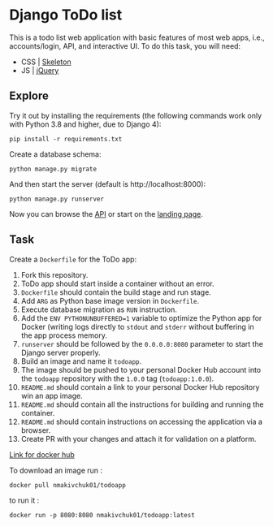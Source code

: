 # Django ToDo list

This is a todo list web application with basic features of most web apps, i.e., accounts/login, API, and interactive UI. To do this task, you will need:

- CSS | [Skeleton](http://getskeleton.com/)
- JS  | [jQuery](https://jquery.com/)

## Explore

Try it out by installing the requirements (the following commands work only with Python 3.8 and higher, due to Django 4):

```
pip install -r requirements.txt
```

Create a database schema:

```
python manage.py migrate
```

And then start the server (default is http://localhost:8000):

```
python manage.py runserver
```

Now you can browse the [API](http://localhost:8000/api/) or start on the [landing page](http://localhost:8000/).

## Task

Create a `Dockerfile` for the ToDo app:

1. Fork this repository.
1. ToDo app should start inside a container without an error.
1. `Dockerfile` should contain the build stage and run stage.
1. Add `ARG` as Python base image version in `Dockerfile`.
1. Execute database migration as `RUN` instruction.
1. Add the `ENV PYTHONUNBUFFERED=1` variable to optimize the Python app for Docker (writing logs directly to `stdout` and `stderr` without buffering in the app process memory.
1. `runserver` should be followed by the `0.0.0.0:8080` parameter to start the Django server properly.
1. Build an image and name it `todoapp`.
1. The image should be pushed to your personal Docker Hub account into the `todoapp` repository with the `1.0.0` tag (`todoapp:1.0.0`).
1. `README.md` should contain a link to your personal Docker Hub repository win an app image.
1. `README.md` should contain all the instructions for building and running the container.
1. `README.md` should contain instructions on accessing the application via a browser.
1. Create PR with your changes and attach it for validation on a platform.


[Link for docker hub](https://hub.docker.com/repository/docker/nmakivchuk01/todoapp/general)

To download an image run :
```
docker pull nmakivchuk01/todoapp
```
to run it :
```
docker run -p 8080:8080 nmakivchuk01/todoapp:latest
```